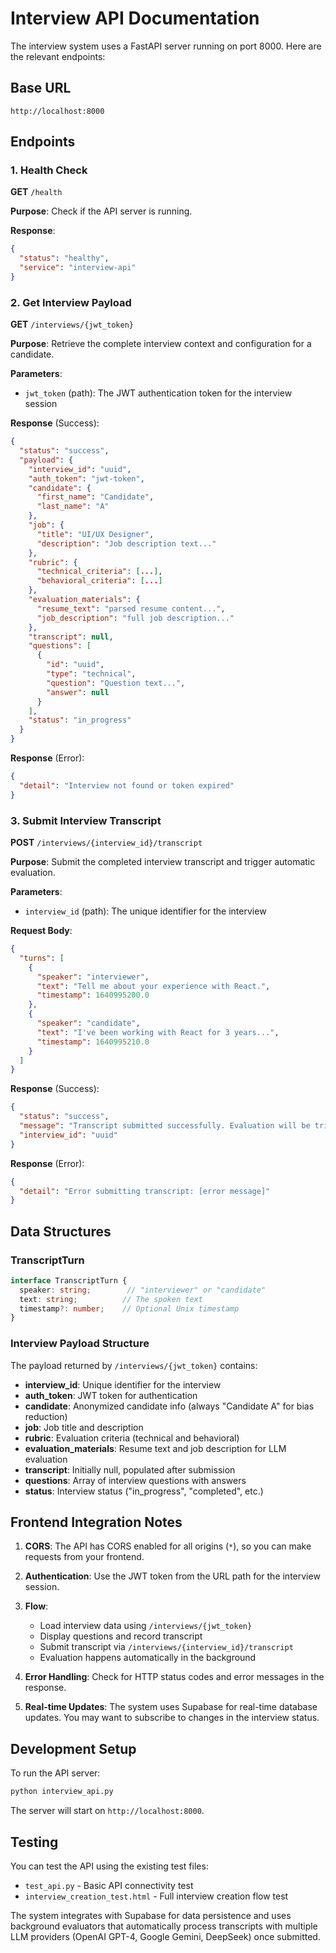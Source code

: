 # Interview API Documentation

The interview system uses a FastAPI server running on port 8000. Here are the relevant endpoints:

## Base URL

```
http://localhost:8000
```

## Endpoints

### 1. Health Check

**GET** `/health`

**Purpose**: Check if the API server is running.

**Response**:

```json
{
  "status": "healthy",
  "service": "interview-api"
}
```

### 2. Get Interview Payload

**GET** `/interviews/{jwt_token}`

**Purpose**: Retrieve the complete interview context and configuration for a candidate.

**Parameters**:

- `jwt_token` (path): The JWT authentication token for the interview session

**Response** (Success):

```json
{
  "status": "success",
  "payload": {
    "interview_id": "uuid",
    "auth_token": "jwt-token",
    "candidate": {
      "first_name": "Candidate",
      "last_name": "A"
    },
    "job": {
      "title": "UI/UX Designer",
      "description": "Job description text..."
    },
    "rubric": {
      "technical_criteria": [...],
      "behavioral_criteria": [...]
    },
    "evaluation_materials": {
      "resume_text": "parsed resume content...",
      "job_description": "full job description..."
    },
    "transcript": null,
    "questions": [
      {
        "id": "uuid",
        "type": "technical",
        "question": "Question text...",
        "answer": null
      }
    ],
    "status": "in_progress"
  }
}
```

**Response** (Error):

```json
{
  "detail": "Interview not found or token expired"
}
```

### 3. Submit Interview Transcript

**POST** `/interviews/{interview_id}/transcript`

**Purpose**: Submit the completed interview transcript and trigger automatic evaluation.

**Parameters**:

- `interview_id` (path): The unique identifier for the interview

**Request Body**:

```json
{
  "turns": [
    {
      "speaker": "interviewer",
      "text": "Tell me about your experience with React.",
      "timestamp": 1640995200.0
    },
    {
      "speaker": "candidate",
      "text": "I've been working with React for 3 years...",
      "timestamp": 1640995210.0
    }
  ]
}
```

**Response** (Success):

```json
{
  "status": "success",
  "message": "Transcript submitted successfully. Evaluation will be triggered automatically.",
  "interview_id": "uuid"
}
```

**Response** (Error):

```json
{
  "detail": "Error submitting transcript: [error message]"
}
```

## Data Structures

### TranscriptTurn

```typescript
interface TranscriptTurn {
  speaker: string;        // "interviewer" or "candidate"
  text: string;          // The spoken text
  timestamp?: number;    // Optional Unix timestamp
}
```

### Interview Payload Structure

The payload returned by `/interviews/{jwt_token}` contains:

- **interview_id**: Unique identifier for the interview
- **auth_token**: JWT token for authentication
- **candidate**: Anonymized candidate info (always "Candidate A" for bias reduction)
- **job**: Job title and description
- **rubric**: Evaluation criteria (technical and behavioral)
- **evaluation_materials**: Resume text and job description for LLM evaluation
- **transcript**: Initially null, populated after submission
- **questions**: Array of interview questions with answers
- **status**: Interview status ("in_progress", "completed", etc.)

## Frontend Integration Notes

1. **CORS**: The API has CORS enabled for all origins (`*`), so you can make requests from your frontend.

2. **Authentication**: Use the JWT token from the URL path for the interview session.

3. **Flow**:
   - Load interview data using `/interviews/{jwt_token}`
   - Display questions and record transcript
   - Submit transcript via `/interviews/{interview_id}/transcript`
   - Evaluation happens automatically in the background

4. **Error Handling**: Check for HTTP status codes and error messages in the response.

5. **Real-time Updates**: The system uses Supabase for real-time database updates. You may want to subscribe to changes in the interview status.

## Development Setup

To run the API server:

```bash
python interview_api.py
```

The server will start on `http://localhost:8000`.

## Testing

You can test the API using the existing test files:

- `test_api.py` - Basic API connectivity test
- `interview_creation_test.html` - Full interview creation flow test

The system integrates with Supabase for data persistence and uses background evaluators that automatically process transcripts with multiple LLM providers (OpenAI GPT-4, Google Gemini, DeepSeek) once submitted.
